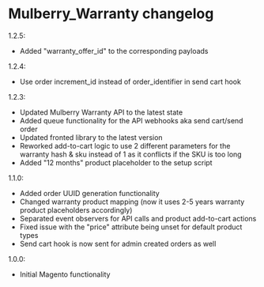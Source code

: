 Mulberry_Warranty changelog
========================

1.2.5:
- Added "warranty_offer_id" to the corresponding payloads

1.2.4:
- Use order increment_id instead of order_identifier in send cart hook

1.2.3:
- Updated Mulberry Warranty API to the latest state
- Added queue functionality for the API webhooks aka send cart/send order
- Updated fronted library to the latest version
- Reworked add-to-cart logic to use 2 different parameters for the warranty hash & sku instead of 1 as it conflicts if the SKU is too long
- Added "12 months" product placeholder to the setup script

1.1.0:
- Added order UUID generation functionality
- Changed warranty product mapping (now it uses 2-5 years warranty product placeholders accordingly)
- Separated event observers for API calls and product add-to-cart actions
- Fixed issue with the "price" attribute being unset for default product types
- Send cart hook is now sent for admin created orders as well

1.0.0:
- Initial Magento functionality
